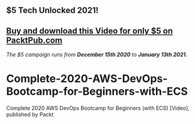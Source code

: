 ## $5 Tech Unlocked 2021!
[Buy and download this Video for only $5 on PacktPub.com](https://www.packtpub.com/product/complete-2020-aws-devops-bootcamp-for-beginners-with-ecs-video/9781800566132)
-----
*The $5 campaign         runs from __December 15th 2020__ to __January 13th 2021.__*

# Complete-2020-AWS-DevOps-Bootcamp-for-Beginners-with-ECS
Complete 2020 AWS DevOps Bootcamp for Beginners (with ECS) [Video], published by Packt
